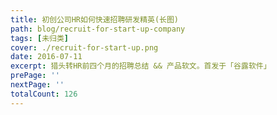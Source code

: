 ```yaml
---
title: 初创公司HR如何快速招聘研发精英(长图)
path: blog/recruit-for-start-up-company
tags: [未归类]
cover: ./recruit-for-start-up.png
date: 2016-07-11
excerpt: 猎头转HR前四个月的招聘总结 && 产品软文。首发于「谷露软件」
prePage: ''
nextPage: ''
totalCount: 126
---
```


